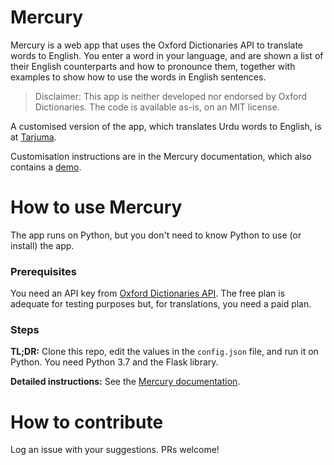 # Mercury

Mercury is a web app that uses the Oxford Dictionaries API to translate words to English. You enter a word in your language, and are shown a list of their English counterparts and how to pronounce them, together with examples to show how to use the words in English sentences.

> Disclaimer: This app is neither developed nor endorsed by Oxford Dictionaries. The code is available as-is, on an MIT license.

A customised version of the app, which translates Urdu words to English, is at [Tarjuma](https://tarjuma.herokuapp.com). 

Customisation instructions are in the Mercury documentation, which also contains a [demo](https://aninditabasu.github.io/mercury/index.html).

# How to use Mercury

The app runs on Python, but you don't need to know Python to use (or install) the app.

### Prerequisites

You need an API key from [Oxford Dictionaries API](https://developer.oxforddictionaries.com/). The free plan is adequate for testing purposes but, for translations, you need a paid plan.

### Steps

**TL;DR:** Clone this repo, edit the values in the `config.json` file, and run it on Python. You need Python 3.7 and the Flask library.

**Detailed instructions:** See the [Mercury documentation](https://aninditabasu.github.io/mercury/index.html).

# How to contribute

Log an issue with your suggestions. PRs welcome!